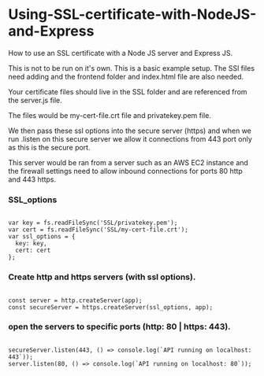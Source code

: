 # Using-SSL-certificate-with-NodeJS-and-Express
How to use an SSL certificate with a Node JS server and Express JS.

This is not to be run on it's own. This is a basic example setup. The SSl files need adding and the frontend folder and index.html file are also needed.

Your certificate files should live in the SSL folder and are referenced from the server.js file.

The files would be my-cert-file.crt file and privatekey.pem file.

We then pass these ssl options into the secure server (https) and when we run .listen on this secure server we allow it connections from 443 port only as this is the secure port.

This server would be ran from a server such as an AWS EC2 instance and the firewall settings need to allow inbound connections for ports 80 http and 443 https.

### SSL_options
<pre><code>
var key = fs.readFileSync('SSL/privatekey.pem');
var cert = fs.readFileSync('SSL/my-cert-file.crt');
var ssl_options = {
  key: key,
  cert: cert
};
</code></pre>

### Create http and https servers (with ssl options).
<pre><code>
const server = http.createServer(app);
const secureServer = https.createServer(ssl_options, app);
</code></pre>

### open the servers to specific ports (http: 80 | https: 443).
<pre><code>
secureServer.listen(443, () => console.log(`API running on localhost: 443`));
server.listen(80, () => console.log(`API running on localhost: 80`));
</code>
</pre>
